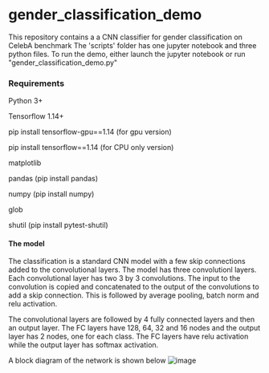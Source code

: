 # gender_classification_demo
This repository contains a a CNN classifier for gender classification on CelebA benchmark
The 'scripts' folder has one jupyter notebook and three python files.
To run the demo, either launch the jupyter notebook or run "gender_classification_demo.py"

### Requirements
Python 3+

Tensorflow 1.14+

pip install tensorflow-gpu==1.14 (for gpu version)

pip install tensorflow==1.14 (for CPU only version)

matplotlib

pandas (pip install pandas)

numpy (pip install numpy)

glob 

shutil (pip install pytest-shutil)


#### The model
The classification is a standard CNN model with a few skip connections added to the convolutional layers. The model has three convolutionl layers. Each convolutional layer has two 3 by 3 convolutions. The input to the convolution is copied and concatenated to the output of the convolutions to add a skip connection. This is followed by average pooling, batch norm and relu activation.

The convolutional layers are followed by 4 fully connected layers and then an output layer. The FC layers have 128, 64, 32 and 16 nodes and the output layer has 2 nodes, one for each class. The FC layers have relu activation while the output layer has softmax activation. 

A block diagram of the network is shown below 
![image](https://user-images.githubusercontent.com/5336269/68546976-b1450380-03dc-11ea-823d-3904793f2c26.png)

